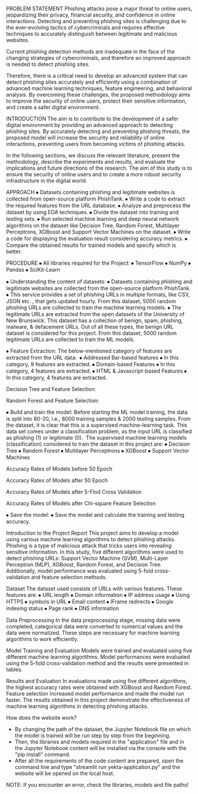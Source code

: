 PROBLEM STATEMENT
Phishing attacks pose a major threat to online users, jeopardizing their privacy, financial security, and confidence in online interactions. Detecting and preventing phishing sites is challenging due to the ever-evolving tactics of cybercriminals and requires effective techniques to accurately distinguish between legitimate and malicious websites.

Current phishing detection methods are inadequate in the face of the changing strategies of cybercriminals, and therefore an improved approach is needed to detect phishing sites.

Therefore, there is a critical need to develop an advanced system that can detect phishing sites accurately and efficiently using a combination of advanced machine learning techniques, feature engineering, and behavioral analysis. By overcoming these challenges, the proposed methodology aims to improve the security of online users, protect their sensitive information, and create a safer digital environment.

INTRODUCTION
The aim is to contribute to the development of a safer digital environment by providing an advanced approach to detecting phishing sites. By accurately detecting and preventing phishing threats, the proposed model will increase the security and reliability of online interactions, preventing users from becoming victims of phishing attacks.

In the following sections, we discuss the relevant literature, present the methodology, describe the experiments and results, and evaluate the implications and future directions of the research. The aim of this study is to ensure the security of online users and to create a more robust security infrastructure in the digital world.

APPROACH
⦁	Datasets containing phishing and legitimate websites is collected from open-source platform PhishTank.
⦁	Write a code to extract the required features from the URL database.
⦁	Analyze and preprocess the dataset by using EDA techniques.
⦁	Divide the dataset into training and testing sets.
⦁	Run selected machine learning and deep neural network algorithms on the dataset like Decision Tree, Random Forest, Multilayer Perceptrons, XGBoost and Support Vector Machines on the dataset.
⦁	Write a code for displaying the evaluation result considering accuracy metrics.
⦁	Compare the obtained results for trained models and specify which is better.


PROCEDURE
⦁	All libraries required for the Project:
⦁	TensorFlow
⦁	NumPy
⦁	Pandas
⦁	SciKit-Learn

⦁	Understanding the content of datasets:
⦁	Datasets containing phishing and legitimate websites are collected from the open-source platform PhishTank.
⦁	This service provides a set of phishing URLs in multiple formats, like CSV, JSON etc. , that gets updated hourly. From this dataset, 5000 random phishing URLs are collected to train the machine learning models.
⦁	The legitimate URLs are extracted from the open datasets of the University of New Brunswick. This dataset has a collection of benign, spam, phishing, malware, & defacement URLs. Out of all these types, the benign URL dataset is considered for this project. From this dataset, 5000 random legitimate URLs are collected to train the ML models.
 
 

⦁	Feature Extraction: 
The below-mentioned category of features are extracted from the URL data: ​
⦁	Addressed Bar-based features​
⦁	In this category, 9 features are extracted.​
⦁	Domain-based Features​
⦁	In this category, 4 features are extracted.​
⦁	 HTML & Javascript-based Features​
⦁	In this category, 4 features are extracted. 


Decision Tree and Feature Selection:
 
Random Forest and Feature Selection:
 





⦁	Build and train the model:
Before starting the ML model training, the data is split into 80-20, i.e., 8000 training samples & 2000 testing samples. From the dataset, it is clear that this is a supervised machine-learning task. This data set comes under a classification problem, as the input URL is classified as phishing (1) or legitimate (0). ​
The supervised machine learning models (classification) considered to train the dataset in this project are:
⦁	Decision Tree
⦁	Random Forest
⦁	Multilayer Perceptrons
⦁	XGBoost
⦁	Support Vector Machines


Accuracy Rates of Models before 50 Epoch
 
Accuracy Rates of Models after 50 Epoch
 





Accuracy Rates of Models after 5-Flod Cross Validation
 
Accuracy Rates of Models after Chi-square Feature Selection
 

⦁	Save the model:
⦁	Save the model and calculate the training and testing accuracy.
 

Introduction to the Project Report
This project aims to develop a model using various machine learning algorithms to detect phishing attacks. Phishing is a type of malicious attack that tricks users into revealing sensitive information. In this study, five different algorithms were used to detect phishing URLs: Support Vector Machine (SVM), Multi-Layer Perceptron (MLP), XGBoost, Random Forest, and Decision Tree. Additionally, model performance was evaluated using 5-fold cross-validation and feature selection methods.

Dataset
The dataset used consists of URLs with various features. These features are:
⦁	URL length
⦁	Domain information
⦁	IP address usage
⦁	Using HTTPS
⦁	symbols in URL
⦁	Email content
⦁	IFrame redirects
⦁	Google indexing status
⦁	Page rank
⦁	DNS information
 
 


Data Preprocessing
In the data preprocessing stage, missing data were completed, categorical data were converted to numerical values ​​and the data were normalized. These steps are necessary for machine learning algorithms to work efficiently.

Model Training and Evaluation
Models were trained and evaluated using five different machine learning algorithms. Model performances were evaluated using the 5-fold cross-validation method and the results were presented in tables.

Results and Evaluation
In evaluations made using five different algorithms, the highest accuracy rates were obtained with XGBoost and Random Forest. Feature selection increased model performance and made the model run faster. The results obtained in this project demonstrate the effectiveness of machine learning algorithms in detecting phishing attacks.

       

How does the website work?
- By changing the path of the dataset, the Jupyter Notebook file on which the model is trained will be run step by step from the beginning.
- Then, the libraries and models required in the "application" file and in the Jupyter Notebook content will be installed via the console with the "pip install" command.
- After all the requirements of the code content are prepared, open the command line and type "streamlit run yekta-application.py" and the website will be opened on the local host.

NOTE: If you encounter an error, check the libraries, models and file paths!
